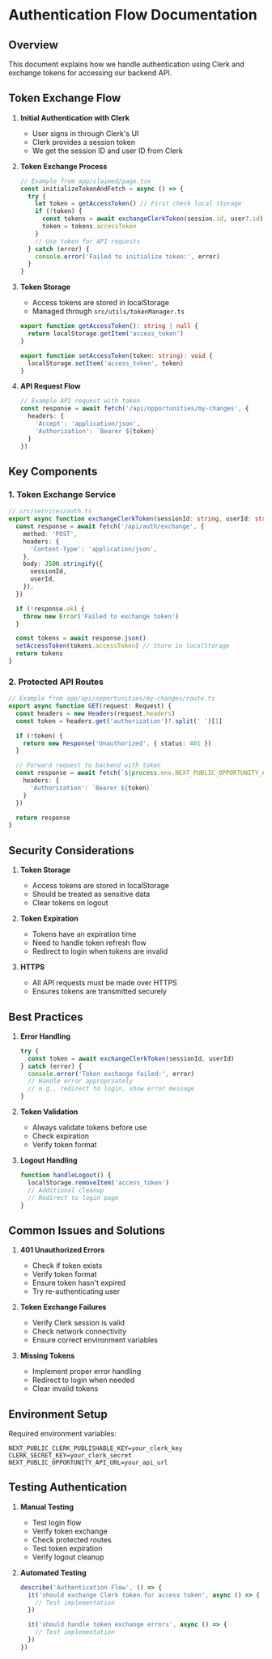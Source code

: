 # Authentication Flow Documentation

## Overview

This document explains how we handle authentication using Clerk and exchange tokens for accessing our backend API.

## Token Exchange Flow

1. **Initial Authentication with Clerk**
   - User signs in through Clerk's UI
   - Clerk provides a session token
   - We get the session ID and user ID from Clerk

2. **Token Exchange Process**
   ```typescript
   // Example from app/claimed/page.tsx
   const initializeTokenAndFetch = async () => {
     try {
       let token = getAccessToken() // First check local storage
       if (!token) {
         const tokens = await exchangeClerkToken(session.id, user?.id)
         token = tokens.accessToken
       }
       // Use token for API requests
     } catch (error) {
       console.error('Failed to initialize token:', error)
     }
   }
   ```

3. **Token Storage**
   - Access tokens are stored in localStorage
   - Managed through `src/utils/tokenManager.ts`
   ```typescript
   export function getAccessToken(): string | null {
     return localStorage.getItem('access_token')
   }

   export function setAccessToken(token: string): void {
     localStorage.setItem('access_token', token)
   }
   ```

4. **API Request Flow**
   ```typescript
   // Example API request with token
   const response = await fetch('/api/opportunities/my-changes', {
     headers: {
       'Accept': 'application/json',
       'Authorization': `Bearer ${token}`
     }
   })
   ```

## Key Components

### 1. Token Exchange Service
```typescript
// src/services/auth.ts
export async function exchangeClerkToken(sessionId: string, userId: string) {
  const response = await fetch('/api/auth/exchange', {
    method: 'POST',
    headers: {
      'Content-Type': 'application/json',
    },
    body: JSON.stringify({
      sessionId,
      userId,
    }),
  })

  if (!response.ok) {
    throw new Error('Failed to exchange token')
  }

  const tokens = await response.json()
  setAccessToken(tokens.accessToken) // Store in localStorage
  return tokens
}
```

### 2. Protected API Routes
```typescript
// Example from app/api/opportunities/my-changes/route.ts
export async function GET(request: Request) {
  const headers = new Headers(request.headers)
  const token = headers.get('authorization')?.split(' ')[1]

  if (!token) {
    return new Response('Unauthorized', { status: 401 })
  }

  // Forward request to backend with token
  const response = await fetch(`${process.env.NEXT_PUBLIC_OPPORTUNITY_API_URL}/my-changes`, {
    headers: {
      'Authorization': `Bearer ${token}`
    }
  })

  return response
}
```

## Security Considerations

1. **Token Storage**
   - Access tokens are stored in localStorage
   - Should be treated as sensitive data
   - Clear tokens on logout

2. **Token Expiration**
   - Tokens have an expiration time
   - Need to handle token refresh flow
   - Redirect to login when tokens are invalid

3. **HTTPS**
   - All API requests must be made over HTTPS
   - Ensures tokens are transmitted securely

## Best Practices

1. **Error Handling**
   ```typescript
   try {
     const token = await exchangeClerkToken(sessionId, userId)
   } catch (error) {
     console.error('Token exchange failed:', error)
     // Handle error appropriately
     // e.g., redirect to login, show error message
   }
   ```

2. **Token Validation**
   - Always validate tokens before use
   - Check expiration
   - Verify token format

3. **Logout Handling**
   ```typescript
   function handleLogout() {
     localStorage.removeItem('access_token')
     // Additional cleanup
     // Redirect to login page
   }
   ```

## Common Issues and Solutions

1. **401 Unauthorized Errors**
   - Check if token exists
   - Verify token format
   - Ensure token hasn't expired
   - Try re-authenticating user

2. **Token Exchange Failures**
   - Verify Clerk session is valid
   - Check network connectivity
   - Ensure correct environment variables

3. **Missing Tokens**
   - Implement proper error handling
   - Redirect to login when needed
   - Clear invalid tokens

## Environment Setup

Required environment variables:
```env
NEXT_PUBLIC_CLERK_PUBLISHABLE_KEY=your_clerk_key
CLERK_SECRET_KEY=your_clerk_secret
NEXT_PUBLIC_OPPORTUNITY_API_URL=your_api_url
```

## Testing Authentication

1. **Manual Testing**
   - Test login flow
   - Verify token exchange
   - Check protected routes
   - Test token expiration
   - Verify logout cleanup

2. **Automated Testing**
   ```typescript
   describe('Authentication Flow', () => {
     it('should exchange Clerk token for access token', async () => {
       // Test implementation
     })

     it('should handle token exchange errors', async () => {
       // Test implementation
     })
   })
   ``` 